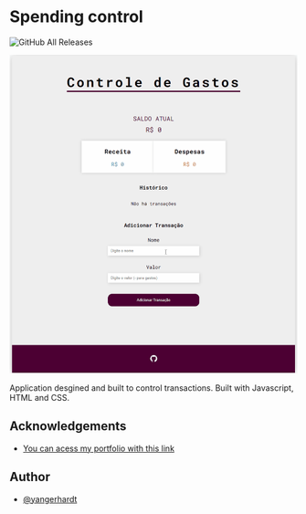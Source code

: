# Spending control
![GitHub All Releases](https://img.shields.io/github/last-commit/Yangerhardt/controle-gastos?logo=GitHub)

![](https://github.com/Yangerhardt/controle-gastos/blob/main/Anima%C3%A7%C3%A3o.gif)

Application desgined and built to control transactions. Built with Javascript, HTML and CSS. 

## Acknowledgements
- [You can acess my portfolio with this link](https://yangerhardt.github.io/portfolio/)


## Author

- [@yangerhardt](https://www.github.com/Yangerhardt)
